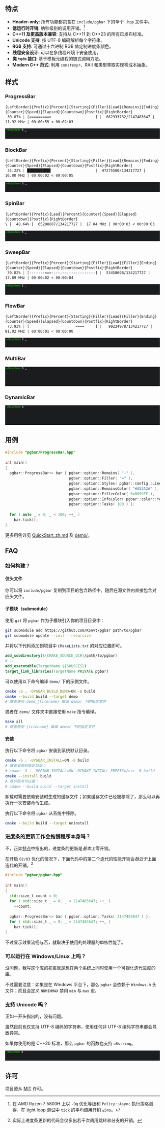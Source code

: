 ## 特点
- **Header-only**: 所有功能都包含在 `include/pgbar` 下的单个 `.hpp` 文件中。
- **低运行时开销**: 纳秒级别的调用开销。[^1]
- **C++11 及更高版本兼容**: 支持从 C++11 到 C++23 的所有已发布标准。
- **Unicode 支持**: 按 UTF-8 编码解析每个字符串。
- **RGB 支持**: 可通过十六进制 RGB 值定制进度条颜色。
- **线程安全设计**: 可以在多线程环境下安全使用。
- **类 `tqdm` 接口**: 基于模板元编程的链式调用方法。
- **Modern C++ 范式**: 利用 `constexpr`、RAII 和类型萃取实现零成本抽象。

[^1]: 在 AMD Ryzen 7 5800H 上以 `-Og` 优化等级和 `Policy::Async` 执行策略测得，在 tight loop 测试中 `tick` 的平均调用开销 `≤5ns`。

## 样式
### ProgressBar
```
{LeftBorder}{Prefix}{Percent}{Starting}{Filler}{Lead}{Remains}{Ending}{Counter}{Speed}{Elapsed}{Countdown}{Postfix}{RightBorder}
 30.87% | [=========>                    ] |  662933732/2147483647 |  11.92 MHz | 00:00:55 < 00:02:03
```
![progressbar](../images/progressbar.gif)

### BlockBar
```
{LeftBorder}{Prefix}{Percent}{Starting}{Filler}{Lead}{Remains}{Ending}{Counter}{Speed}{Elapsed}{Countdown}{Postfix}{RightBorder}
 35.22% | ██████████▋                    |  47275560/134217727 |  16.80 MHz | 00:00:02 < 00:00:05
```
![BlockBar](../images/blockbar.gif)

### SpinBar
```
{LeftBorder}{Prefix}{Lead}{Percent}{Counter}{Speed}{Elapsed}{Countdown}{Postfix}{RightBorder}
\ |  48.64% |  65288807/134217727 |  17.84 MHz | 00:00:03 < 00:00:03
```
![spinbar](../images/spinbar.gif)

### SweepBar
```
{LeftBorder}{Prefix}{Percent}{Starting}{Filler}{Lead}{Filler}{Ending}{Counter}{Speed}{Elapsed}{Countdown}{Postfix}{RightBorder}
 39.82% | [-------<=>--------------------] |  53458698/134217727 |  17.89 MHz | 00:00:02 < 00:00:04
```
![sweepbar](../images/sweepbar.gif)

### FlowBar
```
{LeftBorder}{Prefix}{Percent}{Starting}{Filler}{Lead}{Filler}{Ending}{Counter}{Speed}{Elapsed}{Countdown}{Postfix}{RightBorder}
 73.93% | [                     ====     ] |   99224978/134217727 |  81.02 MHz | 00:00:01 < 00:00:00
```
![flowbar](../images/flowbar.gif)

### MultiBar
![multibar](../images/multibar.gif)

### DynamicBar
![dynamicbar](../images/dynamicbar.gif)

## 用例
```cpp
#include "pgbar/ProgressBar.hpp"

int main()
{
  pgbar::ProgressBar<> bar { pgbar::option::Remains( "-" ),
                             pgbar::option::Filler( "=" ),
                             pgbar::option::Styles( pgbar::config::Line::Entire ),
                             pgbar::option::RemainsColor( "#A52A2A" ),
                             pgbar::option::FillerColor( 0x0099FF ),
                             pgbar::option::InfoColor( pgbar::color::Yellow ),
                             pgbar::option::Tasks( 100 ) };

  for ( auto _ = 0; _ < 100; ++_ )
    bar.tick();
}
```

更多用例详见 [QuickStart_zh.md](QuickStart_zh.md) 及 [demo/](../demo/)。

## FAQ
### 如何构建？
#### 仅头文件
你可以将 `include/pgbar` 复制到项目的包含路径中，随后在源文件内直接包含对应头文件。
#### 子模块（submodule）
使用 `git` 将 `pgbar` 作为子模块引入你的项目目录中：

```bash
git submodule add https://github.com/Konvt/pgbar path/to/pgbar
git submodule update --init --recursive
```

并将以下代码添加到项目中 `CMakeLists.txt` 的对应位置即可。

```cmake
add_subdirectory(${CMAKE_SOURCE_DIR}/path/to/pgbar)
# ...
add_executable(TargetName ${SOURCES})
target_link_libraries(TargetName PRIVATE pgbar)
```

可以使用以下命令编译 `demo/` 下的示例文件。

```bash
cmake -S . -DPGBAR_BUILD_DEMO=ON -B build
cmake --build build --target demo
# 或者使用 demo_{filename} 编译 demo/ 下的指定文件
```

或者在 `demo/` 文件夹中直接使用 `make` 指令编译。

```bash
make all
# 或者使用 {filename} 编译 demo/ 下的指定文件
```
#### 安装
执行以下命令将 `pgbar` 安装到系统默认目录。

```bash
cmake -S . -DPGBAR_INSTALL=ON -B build
# 或者安装到指定目录：
# cmake -S . -DPGBAR_INSTALL=ON -DCMAKE_INSTALL_PREFIX=/usr -B build
cmake --install build
# 等价指令可以是：
# cmake --build build --target install
```

卸载时需要依赖安装时生成的缓存文件；如果缓存文件已经被移除了，那么可以再执行一次安装命令生成。

执行以下命令将 `pgbar` 从系统中移除。

```bash
cmake --build build --target uninstall
```

### 进度条的更新工作会拖慢程序本身吗？
不，正如[特点](#特点)中指出的，进度条的更新是*基本上*零开销。

在开启 `O2/O3` 优化的情况下，下面代码中的第二个迭代的性能开销会*趋近于*上面迭代的开销。[^2]

[^2]: 实际上进度条更新的代码会仅多出若干次调用跳转和分支的开销。

```cpp
#include "pgbar/pgbar.hpp"

int main()
{
  std::size_t count = 0;
  for ( std::size_t _ = 0; _ < 2147483647; ++_ )
    ++count;

  pgbar::ProgressBar<> bar { pgbar::option::Tasks( 2147483647 ) };
  for ( std::size_t _ = 0; _ < 2147483647; ++_ )
    bar.tick();
}
```

不过显示效果流畅与否，就取决于使用的处理器的单核性能了。
### 可以运行在 Windows/Linux 上吗？
没问题，我写这个库的初衷就是想在两个系统上同时使用一个可视化迭代进度的库。

不过需要注意：如果是在 Windows 平台下，那么 `pgbar` 会依赖于 `Windows.h` 头文件；而且会定义 `NOMINMAX` 禁用 `min` 与 `max` 宏。
### 支持 Unicode 吗？
正如一开头指出的，没有问题。

虽然目前也仅支持 UTF-8 编码的字符串，使用任何非 UTF-8 编码字符串都会导致异常。

如果你使用的是 C++20 标准，那么 `pgbar` 的函数也支持 `u8string`。

![unicode](../images/unicode.gif)

## 许可
项目遵从 [MIT](../LICENSE) 许可。

